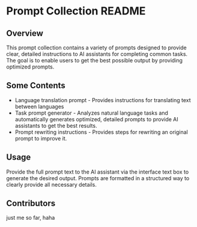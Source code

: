 Prompt Collection README
========================

Overview
--------

This prompt collection contains a variety of prompts designed to provide clear, detailed instructions to AI assistants for completing common tasks. The goal is to enable users to get the best possible output by providing optimized prompts.

Some Contents
--------


*   Language translation prompt - Provides instructions for translating text between languages
*   Task prompt generator - Analyzes natural language tasks and automatically generates optimized, detailed prompts to provide AI assistants to get the best results.
*   Prompt rewriting instructions - Provides steps for rewriting an original prompt to improve it.


Usage
-----

Provide the full prompt text to the AI assistant via the interface text box to generate the desired output. Prompts are formatted in a structured way to clearly provide all necessary details.


Contributors
------------

just me so far, haha

